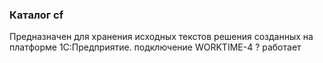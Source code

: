 ### Каталог cf

Предназначен для хранения исходных текстов решения созданных на платформе 1С:Предприятие.
подключение WORKTIME-4 ? работает
